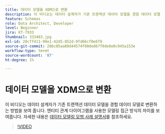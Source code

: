 ```yaml
---
title: 데이터 모델을 XDM으로 변환
description: 이 비디오는 데이터 설계자가 기존 트랜잭션 데이터 모델을 경험 데이터 모델로 변환하는 방법을 보여 줍니다. 엔티티 관계 다이어그램을 사용한 모델링 접근 방식의 차이를 보여줍니다.
feature: Schemas
role: Data Architect, Developer
level: Beginner
jira: KT-7933
thumbnail: 333483.jpg
exl-id: 20cff411-99e1-42d5-852d-9fd66cf0e6f9
source-git-commit: 286c85aa88d44574f00ded67f0de8e0c945a153e
workflow-type: tm+mt
source-wordcount: '87'
ht-degree: 1%

---
```


# 데이터 모델을 XDM으로 변환

이 비디오는 데이터 설계자가 기존 트랜잭션 데이터 모델을 경험 데이터 모델로 변환하는 방법을 보여 줍니다. 엔티티 관계 다이어그램을 사용한 모델링 접근 방식의 차이를 보여줍니다. 자세한 내용은 [데이터 모델링 모범 사례 설명서](https://experienceleague.adobe.com/docs/experience-platform/xdm/schema/best-practices.html?lang=ko)를 참조하세요.

>[!VIDEO](https://video.tv.adobe.com/v/3413647?learn=on&enablevpops&captions=kor)
